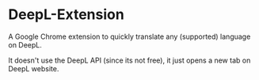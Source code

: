 # DeepL-Extension
A Google Chrome extension to quickly translate any (supported) language on DeepL.

It doesn't use the DeepL API (since its not free), it just opens a new tab on DeepL website.
